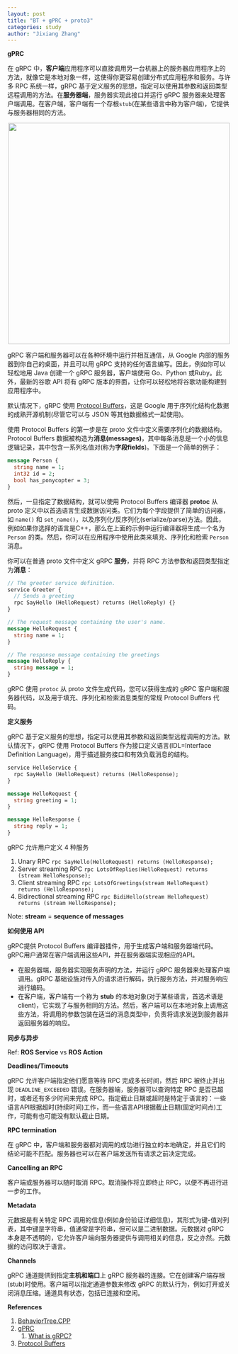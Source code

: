 ```yaml
---
layout: post
title: "BT + gPRC + proto3"
categories: study
author: "Jixiang Zhang"
---
```


**gPRC**

在 gRPC 中，**客户端**应用程序可以直接调用另一台机器上的服务器应用程序上的方法，就像它是本地对象一样，这使得你更容易创建分布式应用程序和服务。与许多 RPC 系统一样，gRPC 基于定义服务的思想，指定可以使用其参数和返回类型远程调用的方法。在**服务器端**，服务器实现此接口并运行 gRPC 服务器来处理客户端调用。在客户端，客户端有一个存根`stub`(在某些语言中称为客户端)，它提供与服务器相同的方法。

<p align="center">
  <img src="https://grpc.io/img/landing-2.svg" width="500"/>
</p>

gRPC 客户端和服务器可以在各种环境中运行并相互通信，从 Google 内部的服务器到你自己的桌面，并且可以用 gRPC 支持的任何语言编写。因此，例如你可以轻松地用 Java 创建一个 gRPC 服务器，客户端使用 Go、Python 或Ruby。此外，最新的谷歌 API 将有 gRPC 版本的界面，让你可以轻松地将谷歌功能构建到应用程序中。

默认情况下，gRPC 使用 [Protocol Buffers](https://developers.google.com/protocol-buffers/docs/overview)，这是 Google 用于序列化结构化数据的成熟开源机制(尽管它可以与 JSON 等其他数据格式一起使用)。

使用 Protocol Buffers 的第一步是在 proto 文件中定义需要序列化的数据结构。Protocol Buffers 数据被构造为**消息(messages)**，其中每条消息是一个小的信息逻辑记录，其中包含一系列名值对(称为**字段fields**)。下面是一个简单的例子：

```proto
message Person {
  string name = 1;
  int32 id = 2;
  bool has_ponycopter = 3;
}
```

然后，一旦指定了数据结构，就可以使用 Protocol Buffers 编译器 **protoc** 从 proto 定义中以首选语言生成数据访问类。它们为每个字段提供了简单的访问器，如 `name()` 和 `set_name()`，以及序列化/反序列化(serialize/parse)方法。因此，例如如果你选择的语言是C++，那么在上面的示例中运行编译器将生成一个名为 `Person` 的类。然后，你可以在应用程序中使用此类来填充、序列化和检索 `Person` 消息。

你可以在普通 proto 文件中定义 gRPC **服务**，并将 RPC 方法参数和返回类型指定为**消息**：

```proto
// The greeter service definition.
service Greeter {
  // Sends a greeting
  rpc SayHello (HelloRequest) returns (HelloReply) {}
}

// The request message containing the user's name.
message HelloRequest {
  string name = 1;
}

// The response message containing the greetings
message HelloReply {
  string message = 1;
}
```

gRPC 使用 `protoc` 从 proto 文件生成代码，您可以获得生成的 gRPC 客户端和服务器代码，以及用于填充、序列化和检索消息类型的常规 Protocol Buffers 代码。

**定义服务**

gRPC 基于定义服务的思想，指定可以使用其参数和返回类型远程调用的方法。默认情况下，gRPC 使用 Protocol Buffers 作为接口定义语言(IDL=Interface Definition Language)，用于描述服务接口和有效负载消息的结构。

```proto
service HelloService {
  rpc SayHello (HelloRequest) returns (HelloResponse);
}

message HelloRequest {
  string greeting = 1;
}

message HelloResponse {
  string reply = 1;
}
```

gRPC 允许用户定义 4 种服务

1. Unary RPC `rpc SayHello(HelloRequest) returns (HelloResponse);`
2. Server streaming RPC `rpc LotsOfReplies(HelloRequest) returns (stream HelloResponse);`
3. Client streaming RPC `rpc LotsOfGreetings(stream HelloRequest) returns (HelloResponse);`
4. Bidirectional streaming RPC `rpc BidiHello(stream HelloRequest) returns (stream HelloResponse);`

Note: **stream** = **sequence of messages**

**如何使用 API**

gRPC提供 Protocol Buffers 编译器插件，用于生成客户端和服务器端代码。gRPC用户通常在客户端调用这些API，并在服务器端实现相应的API。

- 在服务器端，服务器实现服务声明的方法，并运行 gRPC 服务器来处理客户端调用。gRPC 基础设施对传入的请求进行解码，执行服务方法，并对服务响应进行编码。
- 在客户端，客户端有一个称为 **stub** 的本地对象(对于某些语言，首选术语是client)，它实现了与服务相同的方法。然后，客户端可以在本地对象上调用这些方法，将调用的参数包装在适当的消息类型中，负责将请求发送到服务器并返回服务器的响应。

**同步与异步**

Ref: **ROS Service** vs **ROS Action**

**Deadlines/Timeouts**

gRPC 允许客户端指定他们愿意等待 RPC 完成多长时间，然后 RPC 被终止并出现 `DEADLINE_EXCEEDED` 错误。在服务器端，服务器可以查询特定 RPC 是否已超时，或者还有多少时间来完成 RPC。指定截止日期或超时是特定于语言的：一些语言API根据超时(持续时间)工作，而一些语言API根据截止日期(固定时间点)工作，可能有也可能没有默认截止日期。

**RPC termination**

在 gRPC 中，客户端和服务器都对调用的成功进行独立的本地确定，并且它们的结论可能不匹配。服务器也可以在客户端发送所有请求之前决定完成。

**Cancelling an RPC**

客户端或服务器可以随时取消 RPC。取消操作将立即终止 RPC，以便不再进行进一步的工作。

**Metadata**

元数据是有关特定 RPC 调用的信息(例如身份验证详细信息)，其形式为键-值对列表，其中键是字符串，值通常是字符串，但可以是二进制数据。元数据对 gRPC 本身是不透明的，它允许客户端向服务器提供与调用相关的信息，反之亦然。元数据的访问取决于语言。

**Channels**

gRPC 通道提供到指定**主机和端口**上 gRPC 服务器的连接。它在创建客户端存根(stub)时使用。客户端可以指定通道参数来修改 gRPC 的默认行为，例如打开或关闭消息压缩。通道具有状态，包括已连接和空闲。

**References**

1. [BehaviorTree.CPP](https://github.com/BehaviorTree/BehaviorTree.CPP)
2. [gPRC](https://github.com/grpc/grpc)
   1. [What is gRPC?](https://grpc.io/docs/what-is-grpc/)
3. [Protocol Buffers](https://developers.google.com/protocol-buffers/docs/overview)